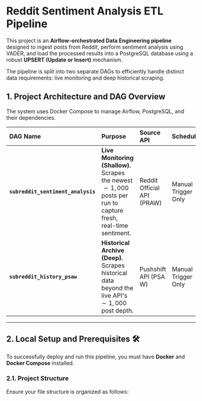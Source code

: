 # Reddit Sentiment Analysis ETL Pipeline

This project is an **Airflow-orchestrated Data Engineering pipeline** designed to ingest posts from Reddit, perform sentiment analysis using VADER, and load the processed results into a PostgreSQL database using a robust **UPSERT (Update or Insert)** mechanism.

The pipeline is split into two separate DAGs to efficiently handle distinct data requirements: live monitoring and deep historical scraping.

## 1. Project Architecture and DAG Overview 

The system uses Docker Compose to manage Airflow, PostgreSQL, and their dependencies.

| DAG Name | Purpose | Source API | Schedule | Key Limitation |
| :--- | :--- | :--- | :--- | :--- |
| **`subreddit_sentiment_analysis`** | **Live Monitoring (Shallow).** Scrapes the newest $\sim 1,000$ posts per run to capture fresh, real-time sentiment. | Reddit Official API (PRAW) | Manual Trigger Only | Limited to the top $\sim 1,000$ "new" posts by Reddit API design. |
| **`subreddit_history_psaw`** | **Historical Archive (Deep).** Scrapes historical data beyond the live API's $\sim 1,000$ post depth. | Pushshift API (PSA W) | Manual Trigger Only | Requires external API endpoint; designed for large-scale historical recovery. |

---

## 2. Local Setup and Prerequisites 🛠️

To successfully deploy and run this pipeline, you must have **Docker** and **Docker Compose** installed.

### 2.1. Project Structure

Ensure your file structure is organized as follows:
